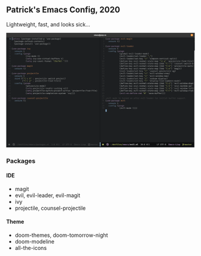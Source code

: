 ## Patrick's Emacs Config, 2020

Lightweight, fast, and looks sick...

![](emacs-2020-1.png)

### Packages

#### IDE
 
 - magit
 - evil, evil-leader, evil-magit
 - ivy
 - projectile, counsel-projectile

#### Theme

 - doom-themes, doom-tomorrow-night
 - doom-modeline
 - all-the-icons